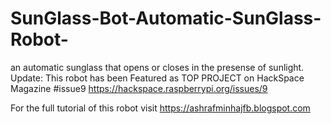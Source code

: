 # SunGlass-Bot-Automatic-SunGlass-Robot-
an automatic sunglass that opens or closes in the presense of sunlight.
Update: This robot has been Featured as TOP PROJECT on HackSpace Magazine #issue9 https://hackspace.raspberrypi.org/issues/9

For the full tutorial of this robot visit https://ashrafminhajfb.blogspot.com
